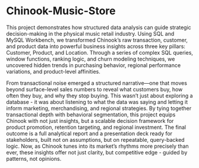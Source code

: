 # Chinook-Music-Store
This project demonstrates how structured data analysis can guide strategic decision-making in the physical music retail industry. Using SQL and MySQL Workbench, we transformed Chinook’s raw transaction, customer, and product data into powerful business insights across three key pillars: Customer, Product, and Location. Through a series of complex SQL queries, window functions, ranking logic, and churn modeling techniques, we uncovered hidden trends in purchasing behavior, regional performance variations, and product-level affinities.

From transactional noise emerged a structured narrative—one that moves beyond surface-level sales numbers to reveal what customers buy, how often they buy, and why they stop buying. This wasn’t just about exploring a database - it was about listening to what the data was saying and letting it inform marketing, merchandising, and regional strategies. By tying together transactional depth with behavioral segmentation, this project equips Chinook with not just insights, but a scalable decision framework for product promotion, retention targeting, and regional investment. The final outcome is a full analytical report and a presentation deck ready for stakeholders, built not on assumptions, but on repeatable, query-backed logic. Now, as Chinook tunes into its market’s rhythms more precisely than ever, these insights offer not just clarity, but competitive edge - guided by patterns, not opinions.

